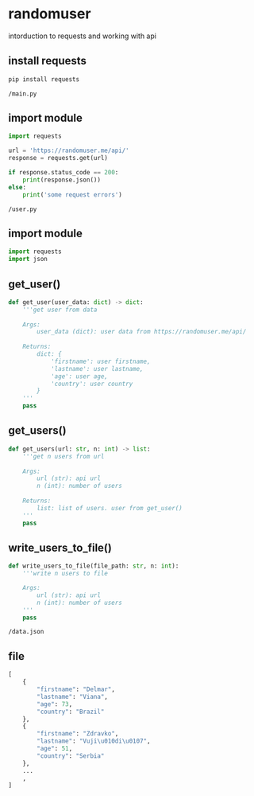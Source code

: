 # randomuser

intorduction to requests and working with api

## install requests
```bash
pip install requests
```

`/main.py`
## import module
```python
import requests

url = 'https://randomuser.me/api/'
response = requests.get(url)

if response.status_code == 200:
    print(response.json())
else:
    print('some request errors')
```

`/user.py`
## import module
```python
import requests
import json
```

## get_user()
```python
def get_user(user_data: dict) -> dict:
    '''get user from data
    
    Args:
        user_data (dict): user data from https://randomuser.me/api/
        
    Returns:
        dict: {
            'firstname': user firstname,
            'lastname': user lastname,
            'age': user age,
            'country': user country
        }
    '''
    pass
```

## get_users()
```python
def get_users(url: str, n: int) -> list:
    '''get n users from url
    
    Args:
        url (str): api url
        n (int): number of users
        
    Returns:
        list: list of users. user from get_user()
    '''
    pass
```

## write_users_to_file()
```python
def write_users_to_file(file_path: str, n: int):
    '''write n users to file

    Args:
        url (str): api url
        n (int): number of users
    '''
    pass

```

`/data.json`
## file
```python
[
    {
        "firstname": "Delmar",
        "lastname": "Viana",
        "age": 73,
        "country": "Brazil"
    },
    {
        "firstname": "Zdravko",
        "lastname": "Vuji\u010di\u0107",
        "age": 51,
        "country": "Serbia"
    },
    ...
    ,
]
```